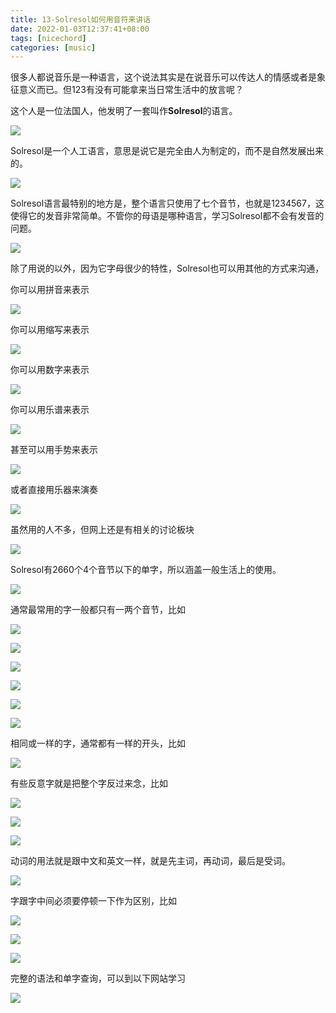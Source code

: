 ```yaml
---
title: 13-Solresol如何用音符来讲话
date: 2022-01-03T12:37:41+08:00
tags: [nicechord]
categories: [music]
---
```


很多人都说音乐是一种语言，这个说法其实是在说音乐可以传达人的情感或者是象征意义而已。但123有没有可能拿来当日常生活中的放言呢？

这个人是一位法国人，他发明了一套叫作**Solresol**的语言。

![](https://raw.githubusercontent.com/songmz/ImageHosting/master/img/20210214112036.png)

Solresol是一个人工语言，意思是说它是完全由人为制定的，而不是自然发展出来的。

![](https://raw.githubusercontent.com/songmz/ImageHosting/master/img/20210214112301.png)

Solresol语言最特别的地方是，整个语言只使用了七个音节，也就是1234567，这使得它的发音非常简单。不管你的母语是哪种语言，学习Solresol都不会有发音的问题。

![](https://raw.githubusercontent.com/songmz/ImageHosting/master/img/20210214112351.png)

除了用说的以外，因为它字母很少的特性，Solresol也可以用其他的方式来沟通，

你可以用拼音来表示

![](https://raw.githubusercontent.com/songmz/ImageHosting/master/img/20210214112351.png)

你可以用缩写来表示

![](https://raw.githubusercontent.com/songmz/ImageHosting/master/img/20210214112632.png)

你可以用数字来表示

![](https://raw.githubusercontent.com/songmz/ImageHosting/master/img/20210214112651.png)

你可以用乐谱来表示

![](https://raw.githubusercontent.com/songmz/ImageHosting/master/img/20210214112721.png)

甚至可以用手势来表示

![](https://raw.githubusercontent.com/songmz/ImageHosting/master/img/20210214112804.png)

或者直接用乐器来演奏

![](https://raw.githubusercontent.com/songmz/ImageHosting/master/img/20210214112845.png)

虽然用的人不多，但网上还是有相关的讨论板块

![](https://raw.githubusercontent.com/songmz/ImageHosting/master/img/20210214112931.png)

Solresol有2660个4个音节以下的单字，所以涵盖一般生活上的使用。

![](https://raw.githubusercontent.com/songmz/ImageHosting/master/img/20210214113108.png)

通常最常用的字一般都只有一两个音节，比如

![](https://raw.githubusercontent.com/songmz/ImageHosting/master/img/20210214113238.png)

![](https://raw.githubusercontent.com/songmz/ImageHosting/master/img/20210214113311.png)

![](https://raw.githubusercontent.com/songmz/ImageHosting/master/img/20210214113343.png)

![](https://raw.githubusercontent.com/songmz/ImageHosting/master/img/20210214113409.png)

![](https://raw.githubusercontent.com/songmz/ImageHosting/master/img/20210214113439.png)

![](https://raw.githubusercontent.com/songmz/ImageHosting/master/img/20210214113514.png)

相同或一样的字，通常都有一样的开头，比如

![](https://raw.githubusercontent.com/songmz/ImageHosting/master/img/20210214113629.png)

有些反意字就是把整个字反过来念，比如

![](https://raw.githubusercontent.com/songmz/ImageHosting/master/img/20210214113741.png)

![](https://raw.githubusercontent.com/songmz/ImageHosting/master/img/20210214113811.png)

![](https://raw.githubusercontent.com/songmz/ImageHosting/master/img/20210214113845.png)

动词的用法就是跟中文和英文一样，就是先主词，再动词，最后是受词。

![](https://raw.githubusercontent.com/songmz/ImageHosting/master/img/20210214114006.png)

字跟字中间必须要停顿一下作为区别，比如

![](https://raw.githubusercontent.com/songmz/ImageHosting/master/img/20210214114103.png)

![](https://raw.githubusercontent.com/songmz/ImageHosting/master/img/20210214114139.png)

![](https://raw.githubusercontent.com/songmz/ImageHosting/master/img/20210214114214.png)

完整的语法和单字查询，可以到以下网站学习

![](https://raw.githubusercontent.com/songmz/ImageHosting/master/img/20210214114315.png)